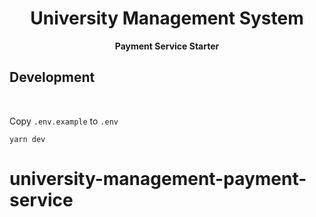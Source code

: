 <div align="center">
  <h1>University Management System</h1>
</div>
<div align="center">
  <strong>Payment Service Starter</strong>
</div>

## Development

<br />

Copy `.env.example` to `.env`

```shell
yarn dev
```

# university-management-payment-service
